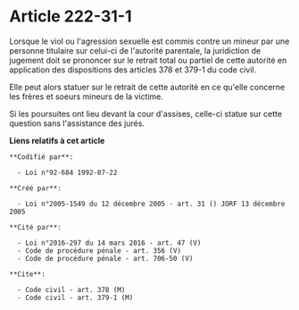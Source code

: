 # Article 222-31-1

Lorsque le viol ou l'agression sexuelle est commis contre un mineur par une personne titulaire sur celui-ci de l'autorité
parentale, la juridiction de jugement doit se prononcer sur le retrait total ou partiel de cette autorité en application des
dispositions des articles 378 et 379-1 du code civil.

Elle peut alors statuer sur le retrait de cette autorité en ce qu'elle concerne les frères et soeurs mineurs de la victime.

Si les poursuites ont lieu devant la cour d'assises, celle-ci statue sur cette question sans l'assistance des jurés.

**Liens relatifs à cet article**

	**Codifié par**:

	  - Loi n°92-684 1992-07-22

	**Créé par**:

	  - Loi n°2005-1549 du 12 décembre 2005 - art. 31 () JORF 13 décembre 2005

	**Cité par**:

	  - Loi n°2016-297 du 14 mars 2016 - art. 47 (V)
	  - Code de procédure pénale - art. 356 (V)
	  - Code de procédure pénale - art. 706-50 (V)

	**Cite**:

	  - Code civil - art. 378 (M)
	  - Code civil - art. 379-1 (M)
